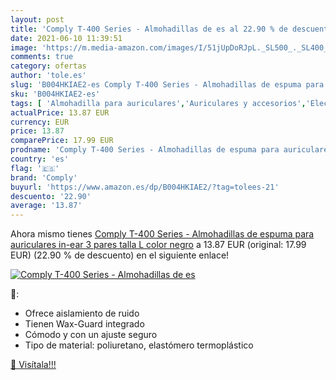 ```yaml
---
layout: post
title: 'Comply T-400 Series - Almohadillas de es al 22.90 % de descuento'
date: 2021-06-10 11:39:51
image: 'https://m.media-amazon.com/images/I/51jUpDoRJpL._SL500_._SL400_.jpg'
comments: true
category: ofertas
author: 'tole.es'
slug: 'B004HKIAE2-es Comply T-400 Series - Almohadillas de espuma para...'
sku: 'B004HKIAE2-es'
tags: [ 'Almohadilla para auriculares','Auriculares y accesorios','Electrónica','auriculares','comply', ]
actualPrice: 13.87 EUR
currency: EUR
price: 13.87
comparePrice: 17.99 EUR
prodname: 'Comply T-400 Series - Almohadillas de espuma para auriculares in-ear  3 pares  talla L   color negro'
country: 'es'
flag: '🇪🇸'
brand: 'Comply'
buyurl: 'https://www.amazon.es/dp/B004HKIAE2/?tag=tolees-21'
descuento: '22.90'
average: '13.87'
---
```


Ahora mismo tienes [Comply T-400 Series - Almohadillas de espuma para auriculares in-ear  3 pares  talla L   color negro](https://www.amazon.es/dp/B004HKIAE2/?tag=tolees-21) a 13.87 EUR (original: 17.99 EUR) (22.90 %  de descuento) en el siguiente enlace!

[![Comply T-400 Series - Almohadillas de es](https://m.media-amazon.com/images/I/51jUpDoRJpL._SL500_._SL400_.jpg)](https://www.amazon.es/dp/B004HKIAE2/?tag=tolees-21)

🔎:

- Ofrece aislamiento de ruido
- Tienen Wax-Guard integrado
- Cómodo y con un ajuste seguro
- Tipo de material: poliuretano, elastómero termoplástico

[🛒 Visítala!!!](https://www.amazon.es/dp/B004HKIAE2/?tag=tolees-21)
